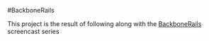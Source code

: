 #BackboneRails

This project is the result of following along with the
[BackboneRails]('http://www.backbonerails.com/') screencast series
